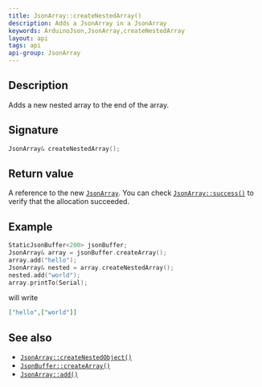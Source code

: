 ```yaml
---
title: JsonArray::createNestedArray()
description: Adds a JsonArray in a JsonArray
keywords: ArduinoJson,JsonArray,createNestedArray
layout: api
tags: api
api-group: JsonArray
---
```

## Description

Adds a new nested array to the end of the array.

## Signature

```c++
JsonArray& createNestedArray();
```

## Return value

A reference to the new [`JsonArray`]({{site.baseurl}}/api/jsonarray/).
You can check [`JsonArray::success()`]({{site.baseurl}}/api/jsonarray/success/) to verify that the allocation succeeded.

## Example

```c++
StaticJsonBuffer<200> jsonBuffer;
JsonArray& array = jsonBuffer.createArray();
array.add("hello");
JsonArray& nested = array.createNestedArray();
nested.add("world");
array.printTo(Serial);
```

will write

```json
["hello",["world"]]
```

## See also

* [`JsonArray::createNestedObject()`]({{site.baseurl}}/api/jsonarray/createnestedobject/)
* [`JsonBuffer::createArray()`]({{site.baseurl}}/api/jsonbuffer/createarray/)
* [`JsonArray::add()`]({{site.baseurl}}/api/jsonarray/add/)